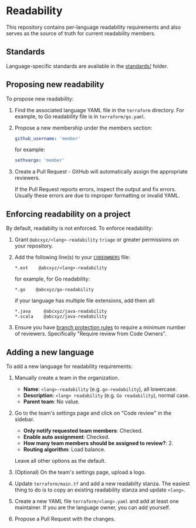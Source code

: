 # Readability

This repository contains per-language readability requirements and also serves
as the source of truth for current readability members.


## Standards

Language-specific standards are available in the [standards/](standards) folder.


## Proposing new readability

To propose new readability:

1.  Find the associated language YAML file in the `terraform` directory. For
    example, to Go readability file is in `terraform/go.yaml`.

1.  Propose a new membership under the members section:

    ```yaml
    github_username: 'member'
    ```

    for example:

    ```yaml
    sethvargo: 'member'
    ```

1.  Create a Pull Request - GitHub will automatically assign the appropriate
    reviewers.

    If the Pull Request reports errors, inspect the output and fix errors.
    Usually these errors are due to improper formatting or invalid YAML.


## Enforcing readability on a project

By default, readabilty is not enforced. To enforce readability:

1.  Grant `@abcxyz/<lang>-readability` `triage` or greater permissions on your
    repository.

1.  Add the following line(s) to your [`CODEOWNERS`][codeowners] file:

    ```text
    *.ext    @abcxyz/<lang>-readability
    ```

    for example, for Go readability:

    ```text
    *.go    @abcxyz/go-readability
    ```

    if your language has multiple file extensions, add them all:

    ```text
    *.java     @abcxyz/java-readability
    *.scala    @abcxyz/java-readability
    ```

1.  Ensure you have [branch protection rules][branch-protection-rules] to
    require a minimum number of reviewers. Specifically "Require review from
    Code Owners".


## Adding a new language

To add a new language for readability requirements:

1.  Manually create a team in the organization.

    - **Name**: `<lang>-readability` (e.g. `go-readability`), all lowercase.
    - **Description**: `<lang> readability` (e.g. `Go readability`), normal case.
    - **Parent team**: No value.

1.  Go to the team's settings page and click on "Code review" in the sidebar.

    - **Only notify requested team members**: Checked.
    - **Enable auto assignment**: Checked.
    - **How many team members should be assigned to review?**: 2.
    - **Routing algorithm**: Load balance.

    Leave all other options as the default.

1.  (Optional) On the team's settings page, upload a logo.

1.  Update `terraform/main.tf` and add a new readabilty stanza. The easiest
    thing to do is to copy an existing readability stanza and update `<lang>`.

1.  Create a new YAML file `terraform/<lang>.yaml` and add at least one
    maintainer. If you are the language owner, you can add yourself.

1.  Propose a Pull Request with the changes.

[codeowners]: https://docs.github.com/en/repositories/managing-your-repositorys-settings-and-features/customizing-your-repository/about-code-owners
[branch-protection-rules]: https://docs.github.com/en/repositories/configuring-branches-and-merges-in-your-repository/defining-the-mergeability-of-pull-requests/managing-a-branch-protection-rule
